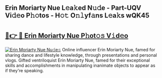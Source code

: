 ## Erin Moriarty Nue L𝚎a𝚔ed N𝚞𝚍e - Part-UQV Vi𝚍𝚎o P𝚑𝚘tos - H𝚘𝚝 O𝚗𝚕yf𝚊ns L𝚎a𝚔s wQK45

# <h2><a href="http://kf6zft.oniu.top/?m=Erin+Moriarty+Nue">🔗👉 🔴 Erin Moriarty Nue P𝚑ot𝚘𝚜 V𝚒d𝚎o</a></h2>

[![Erin Moriarty Nue Nu𝚍e𝚜](https://i.imgur.com/0qMVB7G.gif)](http://kf6zft.oniu.top/?m=Erin+Moriarty+Nue)
Online influencer Erin Moriarty Nue, famed for sharing dance and lifestyle knowledge, through presentations and personal vlogs. Gifted ventriloquist Erin Moriarty Nue, famed for their exceptional skills and accomplishments in manipulating inanimate objects to appear as if they're speaking.  
